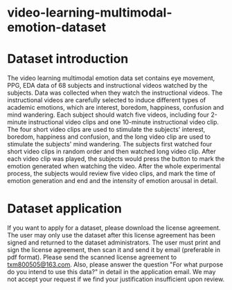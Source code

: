 # video-learning-multimodal-emotion-dataset

# Dataset introduction
The video learning multimodal emotion data set contains eye movement, PPG, EDA data of 68 subjects and instructional videos watched by the subjects. Data was collected when they watch the instructional videos. The instructional videos are carefully selected to induce different types of academic emotions, which are interest, boredom, happiness, confusion and mind wandering.
Each subject should watch five videos, including four 2-minute instructional video clips and one 10-minute instructional video clip. The four short video clips are used to stimulate the subjects' interest, boredom, happiness and confusion, and the long video clip are used to stimulate the subjects' mind wandering. The subjects first watched four short video clips in random order and then watched long video clip. After each video clip was played, the subjects would press the button to mark the emotion generated when watching the video. After the whole experimental process, the subjects would review five video clips, and mark the time of emotion generation and end and the intensity of emotion arousal in detail.

# Dataset application
If you want to apply for a dataset, please download the license agreement. The user may only use the dataset after this license agreement has been signed and returned to the dataset administrators. The user must print and sign the license agreement, then scan it and send it by email (preferable in pdf format). Please send the scanned license agreement to txm800505@163.com. Also, please answer the question "For what purpose do you intend to use this data?" in detail in the application email. We may not accept your request if we find your justification insufficient upon review.

